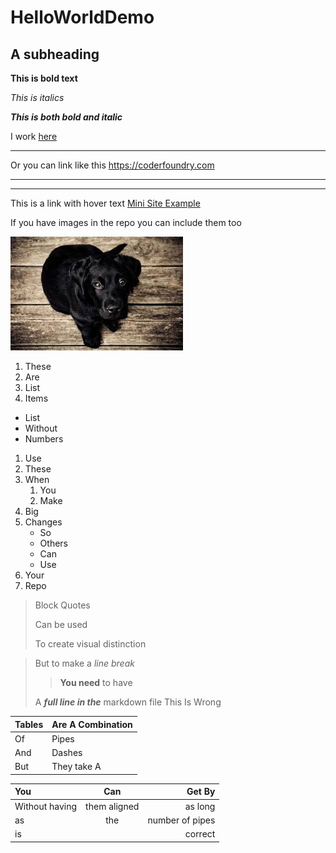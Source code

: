 # HelloWorldDemo
 
## A subheading

**This is bold text**

*This is italics*

***This is both bold and italic***

I work [here](https://coderfoundry.com)
***
Or you can link like this <https://coderfoundry.com>
***
---
This is a link with hover text [Mini Site Example](https://superdogevents.coderfoundry.com "The SuperDog Events Mini Site")

If you have images in the repo you can include them too

![A Dog](/HelloWorldDemo/Images/download.jpg)

1. These
2. Are
3. List
4. Items

- List
- Without
- Numbers

1. Use
2. These
3. When
    1. You
    2. Make
1. Big
1. Changes
    - So
    - Others
    - Can
    - Use
8. Your
101. Repo

> Block Quotes
>
> Can be used
>
> To create visual distinction

>But to make a *line break*
>>
>>**You need** to have
>>
>A ***full line in the*** markdown file
>This
>Is
>Wrong


| Tables | Are A Combination |
| ------ | ----------------- |
| Of     | Pipes             |
| And    | Dashes            |
| But    | They take A       |

| You   | Can   | Get By   |
| :---  | :---: | ---:  |
|Without having | them aligned | as long|
|as | the | number of pipes |
| is | | correct |